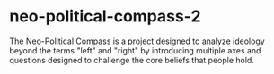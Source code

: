 # neo-political-compass-2

The Neo-Political Compass is a project designed to analyze ideology beyond the terms "left" and "right" by introducing multiple axes and questions designed to challenge the core beliefs that people hold. 

